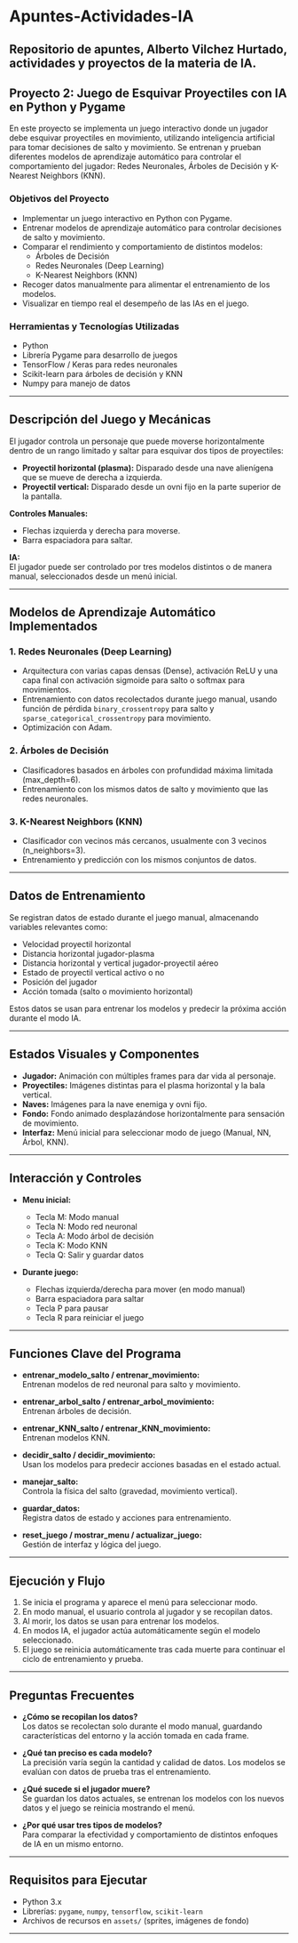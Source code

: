 # Apuntes-Actividades-IA  
Repositorio de apuntes, Alberto Vilchez Hurtado, actividades y proyectos de la materia de IA.  
---

## Proyecto 2: Juego de Esquivar Proyectiles con IA en Python y Pygame

En este proyecto se implementa un juego interactivo donde un jugador debe esquivar proyectiles en movimiento, utilizando inteligencia artificial para tomar decisiones de salto y movimiento. Se entrenan y prueban diferentes modelos de aprendizaje automático para controlar el comportamiento del jugador: Redes Neuronales, Árboles de Decisión y K-Nearest Neighbors (KNN).

### **Objetivos del Proyecto**

- Implementar un juego interactivo en Python con Pygame.
- Entrenar modelos de aprendizaje automático para controlar decisiones de salto y movimiento.
- Comparar el rendimiento y comportamiento de distintos modelos:  
  - Árboles de Decisión  
  - Redes Neuronales (Deep Learning)  
  - K-Nearest Neighbors (KNN)
- Recoger datos manualmente para alimentar el entrenamiento de los modelos.
- Visualizar en tiempo real el desempeño de las IAs en el juego.

### **Herramientas y Tecnologías Utilizadas**

- Python  
- Librería Pygame para desarrollo de juegos  
- TensorFlow / Keras para redes neuronales  
- Scikit-learn para árboles de decisión y KNN  
- Numpy para manejo de datos  

---

## **Descripción del Juego y Mecánicas**

El jugador controla un personaje que puede moverse horizontalmente dentro de un rango limitado y saltar para esquivar dos tipos de proyectiles:

- **Proyectil horizontal (plasma):** Disparado desde una nave alienígena que se mueve de derecha a izquierda.
- **Proyectil vertical:** Disparado desde un ovni fijo en la parte superior de la pantalla.

**Controles Manuales:**  
- Flechas izquierda y derecha para moverse.  
- Barra espaciadora para saltar.

**IA:**  
El jugador puede ser controlado por tres modelos distintos o de manera manual, seleccionados desde un menú inicial.

---

## **Modelos de Aprendizaje Automático Implementados**

### 1. Redes Neuronales (Deep Learning)

- Arquitectura con varias capas densas (Dense), activación ReLU y una capa final con activación sigmoide para salto o softmax para movimientos.
- Entrenamiento con datos recolectados durante juego manual, usando función de pérdida `binary_crossentropy` para salto y `sparse_categorical_crossentropy` para movimiento.
- Optimización con Adam.

### 2. Árboles de Decisión

- Clasificadores basados en árboles con profundidad máxima limitada (max_depth=6).
- Entrenamiento con los mismos datos de salto y movimiento que las redes neuronales.

### 3. K-Nearest Neighbors (KNN)

- Clasificador con vecinos más cercanos, usualmente con 3 vecinos (n_neighbors=3).
- Entrenamiento y predicción con los mismos conjuntos de datos.

---

## **Datos de Entrenamiento**

Se registran datos de estado durante el juego manual, almacenando variables relevantes como:

- Velocidad proyectil horizontal  
- Distancia horizontal jugador-plasma  
- Distancia horizontal y vertical jugador-proyectil aéreo  
- Estado de proyectil vertical activo o no  
- Posición del jugador  
- Acción tomada (salto o movimiento horizontal)

Estos datos se usan para entrenar los modelos y predecir la próxima acción durante el modo IA.

---

## **Estados Visuales y Componentes**

- **Jugador:** Animación con múltiples frames para dar vida al personaje.
- **Proyectiles:** Imágenes distintas para el plasma horizontal y la bala vertical.
- **Naves:** Imágenes para la nave enemiga y ovni fijo.
- **Fondo:** Fondo animado desplazándose horizontalmente para sensación de movimiento.
- **Interfaz:** Menú inicial para seleccionar modo de juego (Manual, NN, Árbol, KNN).

---

## **Interacción y Controles**

- **Menu inicial:**  
  - Tecla M: Modo manual  
  - Tecla N: Modo red neuronal  
  - Tecla A: Modo árbol de decisión  
  - Tecla K: Modo KNN  
  - Tecla Q: Salir y guardar datos  

- **Durante juego:**  
  - Flechas izquierda/derecha para mover (en modo manual)  
  - Barra espaciadora para saltar  
  - Tecla P para pausar  
  - Tecla R para reiniciar el juego  

---

## **Funciones Clave del Programa**

- **entrenar_modelo_salto / entrenar_movimiento:**  
  Entrenan modelos de red neuronal para salto y movimiento.

- **entrenar_arbol_salto / entrenar_arbol_movimiento:**  
  Entrenan árboles de decisión.

- **entrenar_KNN_salto / entrenar_KNN_movimiento:**  
  Entrenan modelos KNN.

- **decidir_salto / decidir_movimiento:**  
  Usan los modelos para predecir acciones basadas en el estado actual.

- **manejar_salto:**  
  Controla la física del salto (gravedad, movimiento vertical).

- **guardar_datos:**  
  Registra datos de estado y acciones para entrenamiento.

- **reset_juego / mostrar_menu / actualizar_juego:**  
  Gestión de interfaz y lógica del juego.

---

## **Ejecución y Flujo**

1. Se inicia el programa y aparece el menú para seleccionar modo.  
2. En modo manual, el usuario controla al jugador y se recopilan datos.  
3. Al morir, los datos se usan para entrenar los modelos.  
4. En modos IA, el jugador actúa automáticamente según el modelo seleccionado.  
5. El juego se reinicia automáticamente tras cada muerte para continuar el ciclo de entrenamiento y prueba.

---

## **Preguntas Frecuentes**

- **¿Cómo se recopilan los datos?**  
  Los datos se recolectan solo durante el modo manual, guardando características del entorno y la acción tomada en cada frame.

- **¿Qué tan preciso es cada modelo?**  
  La precisión varía según la cantidad y calidad de datos. Los modelos se evalúan con datos de prueba tras el entrenamiento.

- **¿Qué sucede si el jugador muere?**  
  Se guardan los datos actuales, se entrenan los modelos con los nuevos datos y el juego se reinicia mostrando el menú.

- **¿Por qué usar tres tipos de modelos?**  
  Para comparar la efectividad y comportamiento de distintos enfoques de IA en un mismo entorno.

---

## **Requisitos para Ejecutar**

- Python 3.x  
- Librerías: `pygame`, `numpy`, `tensorflow`, `scikit-learn`  
- Archivos de recursos en `assets/` (sprites, imágenes de fondo)

---